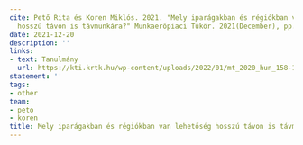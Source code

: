 ```yaml
---
cite: Pető Rita és Koren Miklós. 2021. "Mely iparágakban és régiókban van lehetőség
  hosszú távon is távmunkára?" Munkaerőpiaci Tükör. 2021(December), pp. 158-168.
date: 2021-12-20
description: ''
links:
- text: Tanulmány
  url: https://kti.krtk.hu/wp-content/uploads/2022/01/mt_2020_hun_158-168.pdf
statement: ''
tags:
- other
team:
- peto
- koren
title: Mely iparágakban és régiókban van lehetőség hosszú távon is távmunkára?
---
```

